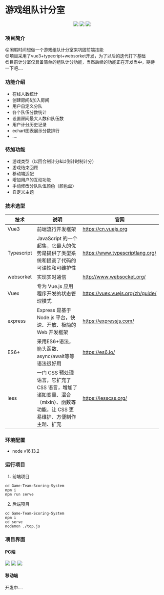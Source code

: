 # 游戏组队计分室
<p align="center">
<a href="https://github.com/Zhz4"><img src="https://img.shields.io/badge/author-zhz4-blue"></a>
<a href="https://cn.vuejs.org/"><img src="https://img.shields.io/badge/language-vue3-yellowgreen"></a>
<a href="https://nodejs.org/download/"><img src="https://img.shields.io/badge/node-16.13.2-brightgreen"></a>
</p>

### 项目简介
😛闲暇时间想做一个游戏组队计分室来巩固前端技能   
😊项目采用了vue3+typecript+websorket开发，为了以后的迭代打下基础   
😍目前计分室仅具备简单的组队计分功能，当然后续的功能正在开发当中，期待一下吧....

### 功能介绍
- 在线人数统计
- 创建房间&加入房间
- 用户自定义分队
- 各个队伍分数统计
- 设置房间最大人数和队伍数
- 用户计分历史记录
- echart图表展示分数排行
- ....

### 待加功能
- 游戏类型（以回合制计分&以倒计时制计分）
- 游戏结束回顾
- 移动端适配
- 增加用户的互动功能
- 手动修改分队队伍颜色（颜色盘）
- 自定义主题

### 技术选型
| 技术     | 说明     | 官网     |
| -------- | -------- | -------- |
| Vue3 | 前端流行开发框架 | https://cn.vuejs.org |
| Typescript| JavaScript 的一个超集，它最大的优势是提供了类型系统和提高了代码的可读性和可维护性 | https://www.typescriptlang.org/ |
| websorket | 实现实时通信 | http://www.websocket.org/ |
| Vuex | 专为 Vue.js 应用程序开发的状态管理模式 | https://vuex.vuejs.org/zh/guide/ |
| express | Express 是基于 Node.js 平台，快速、开放、极简的Web 开发框架 | https://expressjs.com/ |
| ES6+ | 采用ES6+语法，箭头函数、async/await等等语法很好用 | https://es6.io/ |
| less | 一门 CSS 预处理语言，它扩充了 CSS 语言，增加了诸如变量、混合（mixin）、函数等功能，让 CSS 更易维护、方便制作主题、扩充 | https://lesscss.org/ |

### 环境配置
- node v16.13.2

### 运行项目
1. 前端项目

```shell
cd Game-Team-Scoring-System
npm i
npm run serve
```
2. 后端项目

```shell
cd Game-Team-Scoring-System
npm i
cd serve
nodemon ./top.js
```

### 项目界面
#### PC端
<img src="https://cdn.nlark.com/yuque/0/2023/png/26376404/1686988956580-37445ecc-67d5-4889-bea0-76ceb2392414.png">
<img src="https://cdn.nlark.com/yuque/0/2023/png/26376404/1686987484511-b4ce3dbe-67c6-4c2d-a277-96b91a9d9076.png?x-oss-process=image%2Fresize%2Cw_825%2Climit_0">
<img src="https://cdn.nlark.com/yuque/0/2023/png/26376404/1686988010895-6a56e9b1-7f92-44e1-8016-36e7e29988ac.png?x-oss-process=image%2Fresize%2Cw_825%2Climit_0">

#### 移动端
开发中....

